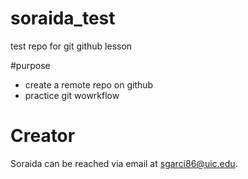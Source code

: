 # soraida_test
test repo for git github lesson

#purpose

- create a remote repo on github 
- practice git wowrkflow

# Creator
Soraida can be reached via email at [sgarci86@uic.edu](mailto:sgarci86@uic.edu).